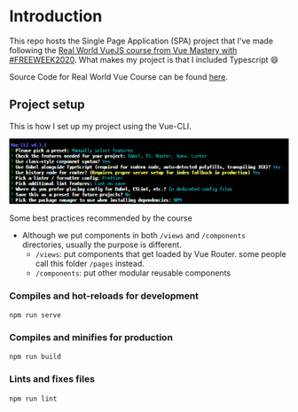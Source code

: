 # Introduction

This repo hosts the Single Page Application (SPA) project that I've made following the [Real World VueJS course from Vue Mastery with #FREEWEEK2020](https://www.vuemastery.com/courses/real-world-vue-js). What makes my project is that I included Typescript 😄

Source Code for Real World Vue Course can be found [here](https://github.com/Code-Pop/real-world-vue).

## Project setup

This is how I set up my project using the Vue-CLI. 

![](setup.png)

Some best practices recommended by the course
- Although we put components in both `/views` and `/components` directories, usually the purpose is different.
  - `/views`: put components that get loaded by Vue Router. some people call this folder `/pages` instead. 
  - `/components`: put other modular reusable components

### Compiles and hot-reloads for development
```
npm run serve
```

### Compiles and minifies for production
```
npm run build
```

### Lints and fixes files
```
npm run lint
```